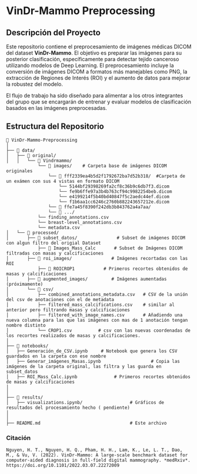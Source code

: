# VinDr-Mammo Preprocessing

## Descripción del Proyecto

Este repositorio contiene el preprocesamiento de imágenes médicas DICOM del dataset **VinDr-Mammo**. El objetivo es preparar las imágenes para su posterior clasificación, específicamente para detectar tejido canceroso utilizando modelos de Deep Learning. El preprocesamiento incluye la conversión de imágenes DICOM a formatos más manejables como PNG, la extracción de Regiones de Interés (ROI) y el aumento de datos para mejorar la robustez del modelo.

El flujo de trabajo ha sido diseñado para alimentar a los otros integrantes del grupo que se encargarán de entrenar y evaluar modelos de clasificación basados en las imágenes preprocesadas.

## Estructura del Repositorio

```plaintext
📂 VinDr-Mammo-Preprocessing
│
├── 📂 data/
│   ├── 📂 original/
│   │   └── 📂 Vindrmammo/
            └── 📂 images/    # Carpeta base de imágenes DICOM originales
                └── 📂 fff2339ea4b5d2f1792672ba7d52b318/  #Carpeta de un exámen con sus 4 vistas en formato DICOM 
                    └── 5144bf29398269fa2cf8c36b9c6db7f3.dicom
                    └── fe9b6ffe97a3b4b763cf94c9982254beb.dicom
                    └── e4199214f5b40bd40847f5c2aedc44ef.dicom
                    └── f1b6aa1cc6246c2760b882243657212e.dicom
                └── 📂 ffe7a45f8390f242db3b843762a4a7aa/
                └── 📂 .../
            └── finding_annotations.csv 
            └── breast-level_annotations.csv
            └── metadata.csv                
│   └── 📂 processed/
│       ├── 📂 subset_datos/               # Subset de imágenes DICOM con algun filtro del origial Dataset
            ├── 📂 Images_Mass_Calc       # Subset de Imágenes DICOM filtradas con masas y calcificaciones
│       ├── 📂 roi_images/               # Imágenes recortadas con las ROI
            ├── 📂 ROICROP1           # Primeros recortes obtenidos de masas y calcificaciones
│       ├── 📂 augmented_images/         # Imágenes aumentadas (próximamente)
│       └── 📂 csv/
│           ├── combined_annotations_metadata.csv   # CSV de la unión del csv de anotaciones con el de metadata
│           ├── filtered_mass_calcifications.csv    # similar al anterior pero filtrando masas y calcificaciones
│           ├── filtered_with_image_names.csv       # Añadiendo una nueva columna para las que las imágenes con mas de 1 anotación tengan nombre distinto
│           └── CROP1.csv          # csv con las nuevas coordenadas de los recortes realizados de masas y calcificaciones.
│
├── 📂 notebooks/
│   ├── Generación_de_CSV.ipynb     # Notebook que genera los CSV guardados en la carpeta con ese nombre
│   ├── Generar_imágenes_Masas.ipynb                   # Copia las imágenes de la carpeta original, las filtra y las guarda en subset_datos
│   ├── ROI_Mass_Calc.ipynb              # Primeros recortes obtenidos de masas y calcificaciones
│ 
│
├── 📂 results/
│   ├── visualizations.ipynb/                  # Gráficos de resultados del procesamiento hecho ( pendiente)
│   
│
├── README.md                                  # Este archivo

```



### Citación


```
Nguyen, H. T., Nguyen, H. Q., Pham, H. H., Lam, K., Le, L. T., Dao, M., & Vu, V. (2022). VinDr-Mammo: A large-scale benchmark dataset for computer-aided diagnosis in full-field digital mammography. *medRxiv*. https://doi.org/10.1101/2022.03.07.22272009
```

